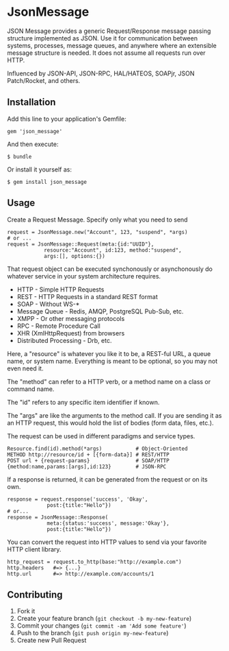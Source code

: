 # JsonMessage

JSON Message provides a generic Request/Response message passing structure
implemented as JSON. Use it for communication between systems,
processes, message queues, and anywhere where an extensible message
structure is needed. It does not assume all requests run over HTTP.

Influenced by JSON-API, JSON-RPC, HAL/HATEOS, SOAPjr, JSON Patch/Rocket,
and others. 

## Installation

Add this line to your application's Gemfile:

    gem 'json_message'

And then execute:

    $ bundle

Or install it yourself as:

    $ gem install json_message

## Usage

Create a Request Message. Specify only what you need to send

    request = JsonMessage.new("Account", 123, "suspend", *args)
    # or ...
    request = JsonMessage::Request(meta:{id:"UUID"}, 
                resource:"Account", id:123, method:"suspend",
                args:[], options:{})

That request object can be executed synchonously or asynchonously do
whatever service in your system architecture requires.

* HTTP - Simple HTTP Requests
* REST - HTTP Requests in a standard REST format
* SOAP - Without WS-*
* Message Queue - Redis, AMQP, PostgreSQL Pub-Sub, etc.
* XMPP - Or other messaging protocols
* RPC - Remote Procedure Call
* XHR (XmlHttpRequest) from browsers
* Distributed Processing - Drb, etc.

Here, a "resource" is whatever you like it to be, a REST-ful URL, a
queue name, or system name. Everything is meant to be optional, so you
may not even need it.

The "method" can refer to a HTTP verb, or a method name on a class or
command name.

The "id" refers to any specific item identifier if known.

The "args" are like the arguments to the method call. If you are sending
it as an HTTP request, this would hold the list of bodies (form data,
files, etc.). 

The request can be used in different paradigms and service types.

    Resource.find(id).method(*args)           # Object-Oriented
    METHOD http://resource/id + [{form-data}] # REST/HTTP
    POST url + {request-params}               # SOAP/HTTP
    {method:name,params:[args],id:123}        # JSON-RPC

If a response is returned, it can be generated from the request or on
its own.

    response = request.response('success', 'Okay',
                 post:{title:"Hello"})
    # or...
    response = JsonMessage::Response(
                 meta:{status:'success', message:'Okay'},
                 post:{title:"Hello"})

You can convert the request into HTTP values to send via your favorite
HTTP client library.

    http_request = request.to_http(base:"http://example.com")
    http.headers   #=> {...}
    http.url       #=> http://example.com/accounts/1

## Contributing

1. Fork it
2. Create your feature branch (`git checkout -b my-new-feature`)
3. Commit your changes (`git commit -am 'Add some feature'`)
4. Push to the branch (`git push origin my-new-feature`)
5. Create new Pull Request
